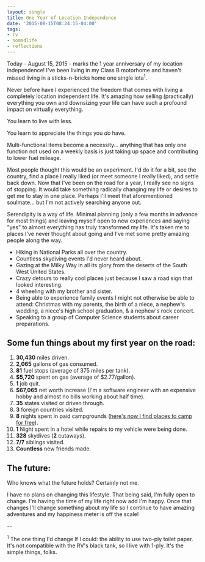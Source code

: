 ```yaml
---
layout: single
title: One Year of Location Independence
date: '2015-08-15T08:24:15-04:00'
tags:
- rv
- nomadlife
- reflections
---
```


Today - August 15, 2015 - marks the 1 year anniversary of my location independence! I've been living in my Class B motorhome and haven't missed living in a sticks-n-bricks home one single iota<sup>1</sup>.

Never before have I experienced the freedom that comes with living a completely location independent life. It's amazing how selling (practically) everything you own and downsizing your life can have such a profound impact on virtually everything.

You learn to live with less.

You learn to appreciate the things you _do_ have.

Multi-functional items become a necessity... anything that has only one function not used on a weekly basis is just taking up space and contributing to lower fuel mileage.

Most people thought this would be an experiment. I'd do it for a bit, see the country, find a place I really liked (or meet someone I really liked), and settle back down. Now that I've been on the road for a year, I really see no signs of stopping. It would take something radically changing my life or  desires to get me to stay in one place. Perhaps I'll meet that aforementioned soulmate... but I'm not actively searching anyone out.

Serendipity is a way of life. Minimal planning (only a few months in advance for most things) and leaving myself open to new experiences and saying "yes" to almost everything has truly transformed my life. It's taken me to places I've never thought about going and I've met some pretty amazing people along the way.

*   Hiking in National Parks all over the country.
*   Countless skydiving events I'd never heard about.
*   Gazing at the Milky Way in all its glory from the deserts of the South West United States.
*   Crazy detours to really cool places just because I saw a road sign that looked interesting.
*   4 wheeling with my brother and sister.
*   Being able to experience family events I might not otherwise be able to attend: Christmas with my parents, the birth of a niece, a nephew's wedding, a niece's high school graduation, & a nephew's rock concert.
*   Speaking to a group of Computer Science students about career preparations.

## Some fun things about my first year on the road:

1.  **30,430** miles driven.
2.  **2,065** gallons of gas consumed.
3.  **81** fuel stops (average of 375 miles per tank).
4.  **$5,720** spent on gas (average of $2.77/gallon).
5.  **1** job quit.
6.  **$67,065** net worth increase (I'm a software engineer with an expensive hobby and almost no bills working about half time).
7.  **35** states visited or driven through.
8.  **3** foreign countries visited.
9.  **8** nights spent in paid campgrounds ([here's now I find places to camp for free](http://freecampsites.net/)).
10.  **1** Night spent in a hotel while repairs to my vehicle were being done.
11.  **328** skydives (**2** cutaways).
12.  **7/7** siblings visited.
13.  **Countless** new friends made.

## The future:

Who knows what the future holds? Certainly not me.

I have no plans on changing this lifestyle. That being said, I'm fully open to change. I'm having the time of my life right now add I'm happy. Once that changes I'll change something about my life so I continue to have amazing adventures and my happiness meter is off the scale!

--

<sup>1</sup> The one thing I'd change If I could: the ability to use two-ply toilet paper. It's not compatible with the RV's black tank, so I live with 1-ply. It's the simple things, folks.
